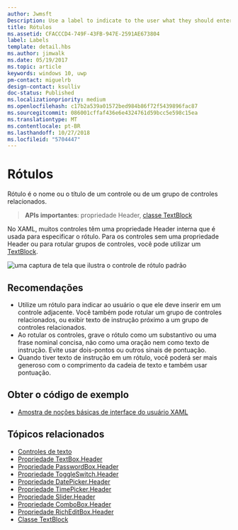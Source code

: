 ```yaml
---
author: Jwmsft
Description: Use a label to indicate to the user what they should enter into an adjacent control. You can also label a group of related controls, or display instructional text near a group of related controls.
title: Rótulos
ms.assetid: CFACCCD4-749F-43FB-947E-2591AE673804
label: Labels
template: detail.hbs
ms.author: jimwalk
ms.date: 05/19/2017
ms.topic: article
keywords: windows 10, uwp
pm-contact: miguelrb
design-contact: ksulliv
doc-status: Published
ms.localizationpriority: medium
ms.openlocfilehash: c17b2a539a01572bed984b86f72f5439896fac87
ms.sourcegitcommit: 086001cffaf436e6e4324761d59bcc5e598c15ea
ms.translationtype: MT
ms.contentlocale: pt-BR
ms.lasthandoff: 10/27/2018
ms.locfileid: "5704447"
---
```

# <a name="labels"></a>Rótulos

 

Rótulo é o nome ou o título de um controle ou de um grupo de controles relacionados.

> **APIs importantes**: propriedade Header, [classe TextBlock](https://msdn.microsoft.com/library/windows/apps/br209652)

No XAML, muitos controles têm uma propriedade Header interna que é usada para especificar o rótulo. Para os controles sem uma propriedade Header ou para rotular grupos de controles, você pode utilizar um [TextBlock](https://msdn.microsoft.com/library/windows/apps/br209652).

![uma captura de tela que ilustra o controle de rótulo padrão](images/label-standard.png)

## <a name="recommendations"></a>Recomendações


-   Utilize um rótulo para indicar ao usuário o que ele deve inserir em um controle adjacente. Você também pode rotular um grupo de controles relacionados, ou exibir texto de instrução próximo a um grupo de controles relacionados.
-   Ao rotular os controles, grave o rótulo como um substantivo ou uma frase nominal concisa, não como uma oração nem como texto de instrução. Evite usar dois-pontos ou outros sinais de pontuação.
-   Quando tiver texto de instrução em um rótulo, você poderá ser mais generoso com o comprimento da cadeia de texto e também usar pontuação.


## <a name="get-the-sample-code"></a>Obter o código de exemplo
* [Amostra de noções básicas de interface do usuário XAML](https://github.com/Microsoft/Windows-universal-samples/blob/master/Samples/XamlUIBasics)

## <a name="related-topics"></a>Tópicos relacionados
* [Controles de texto](text-controls.md)
* [Propriedade TextBox.Header](https://msdn.microsoft.com/library/windows/apps/dn252861)
* [Propriedade PasswordBox.Header](https://msdn.microsoft.com/library/windows/apps/dn299051)
* [Propriedade ToggleSwitch.Header](https://msdn.microsoft.com/library/windows/apps/br209713)
* [Propriedade DatePicker.Header](https://msdn.microsoft.com/library/windows/apps/dn279460)
* [Propriedade TimePicker.Header](https://msdn.microsoft.com/library/windows/apps/dn299286)
* [Propriedade Slider.Header](https://msdn.microsoft.com/library/windows/apps/dn252829)
* [Propriedade ComboBox.Header](https://msdn.microsoft.com/library/windows/apps/dn279416)
* [Propriedade RichEditBox.Header](https://msdn.microsoft.com/library/windows/apps/dn252726)
* [Classe TextBlock](https://msdn.microsoft.com/library/windows/apps/br209652)

 

 




